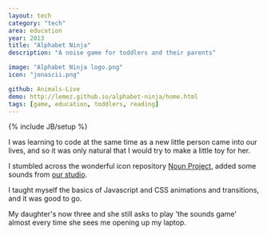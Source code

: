 ```yaml
---
layout: tech
category: "tech"
area: education
year: 2013
title: "Alphabet Ninja"
description: "A noise game for toddlers and their parents"

image: "Alphabet Ninja logo.png"
icon: "jonascii.png"

github: Animals-Live
demo: http://lemez.github.io/alphabet-ninja/home.html
tags: [game, education, toddlers, reading]
---
```

{% include JB/setup %}

I was learning to code at the same time as a new little person came into our lives, and so it was only natural that I would try to make a little toy for her.

I stumbled across the wonderful icon repository <a href="http://thenounproject.com">Noun Project</a>, added some sounds from <a href="http://landfmusic.com">our studio</a>.

I taught myself the basics of Javascript and CSS animations and transitions, and it was good to go.

My daughter's now three and she still asks to play 'the sounds game' almost every time she sees me opening up my laptop. 


